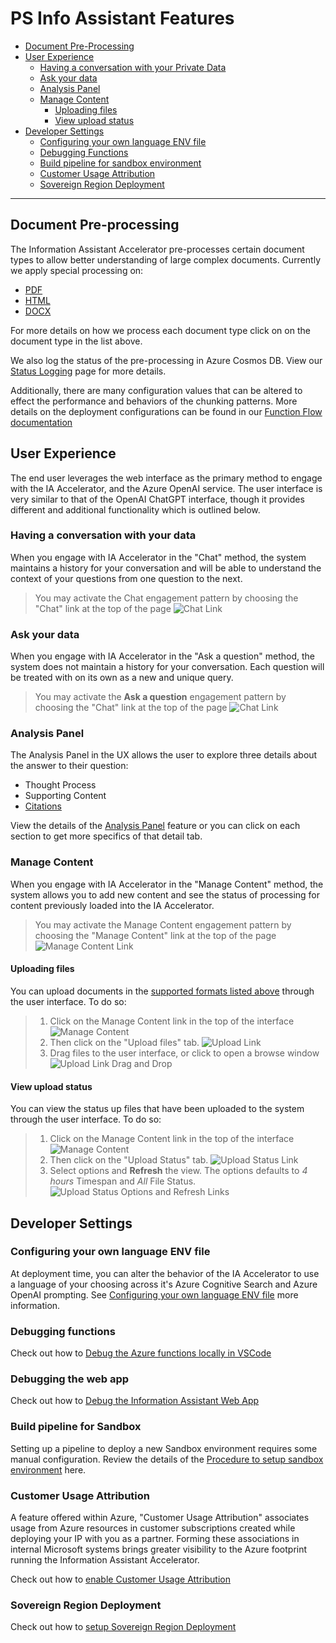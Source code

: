 # PS Info Assistant Features

* [Document Pre-Processing](#document-pre-processing)
* [User Experience](#user-experience)
  * [Having a conversation with your Private Data](#having-a-conversation-with-your-data)
  * [Ask your data](#ask-your-data)
  * [Analysis Panel](#analysis-panel)
  * [Manage Content](#manage-content)
    * [Uploading files](#uploading-files)
    * [View upload status](#view-upload-status)
* [Developer Settings](#developer-settings)
  * [Configuring your own language ENV file]()
  * [Debugging Functions](#debugging-functions)
  * [Build pipeline for sandbox environment](#build-pipeline-for-sandbox)
  * [Customer Usage Attribution](#customer-usage-attribution)
  * [Sovereign Region Deployment](#sovereign-region-deployment)

---

## Document Pre-processing

The Information Assistant Accelerator pre-processes certain document types to allow better understanding of large complex documents. Currently we apply special processing on:

* [PDF](document_pre_processing.md#pdf-pre-processing)
* [HTML](document_pre_processing.md#html-pre-processing)
* [DOCX](document_pre_processing.md#docx-pre-processing)

For more details on how we process each document type click on on the document type in the list above.

We also log the status of the pre-processing in Azure Cosmos DB. View our [Status Logging](../../functions/shared_code/status_log.md) page for more details.

Additionally, there are many configuration values that can be altered to effect the performance and behaviors of the chunking patterns. More details on the deployment configurations can be found in our [Function Flow documentation](../functions_flow.md)

## User Experience

The end user leverages the web interface as the primary method to engage with the IA Accelerator, and the Azure OpenAI service. The user interface is very similar to that of the OpenAI ChatGPT interface, though it provides different and additional functionality which is outlined below.

### Having a conversation with your data

When you engage with IA Accelerator in the "Chat" method, the system maintains a history for your conversation and will be able to understand the context of your questions from one question to the next.

> You may activate the Chat engagement pattern by choosing the "Chat" link at the top of the page
> ![Chat Link](../images/chat-interface.jpg)

### Ask your data

When you engage with IA Accelerator in the "Ask a question" method, the system does not maintain a history for your conversation. Each question will be treated with on its own as a new and unique query.

> You may activate the **Ask a question** engagement pattern by choosing the "Chat" link at the top of the page
> ![Chat Link](../images/ask-a-question-interface.jpg)

### Analysis Panel

The Analysis Panel in the UX allows the user to explore three details about the answer to their question:

* Thought Process
* Supporting Content
* [Citations](./ux_analysispanel.md#citations)

View the details of the [Analysis Panel](./ux_analysispanel.md) feature or you can click on each section to get more specifics of that detail tab.

### Manage Content

When you engage with IA Accelerator in the "Manage Content" method, the system allows you to add new content and see the status of processing for content previously loaded into the IA Accelerator.

> You may activate the Manage Content engagement pattern by choosing the "Manage Content" link at the top of the page
> ![Manage Content Link](../images/manage-content-interface.png)

#### Uploading files

You can upload documents in the [supported formats listed above](#document-pre-processing) through the user interface. To do so:

> 1. Click on the Manage Content link in the top of the interface
> ![Manage Content](../images/manage-content-interface.png)
> 1. Then click on the "Upload files" tab.
> ![Upload Link](../images/upload-files-link.png)
> 1. Drag files to the user interface, or click to open a browse window
> ![Upload Link Drag and Drop](../images/upload-files-drag-drop.jpg)

#### View upload status

You can view the status up files that have been uploaded to the system through the user interface. To do so:

> 1. Click on the Manage Content link in the top of the interface
> ![Manage Content](../images/manage-content-interface.png)
> 1. Then click on the "Upload Status" tab.
> ![Upload Status Link](../images/view-upload-status-link.png)
> 1. Select options and **Refresh** the view. The options defaults to *4 hours* Timespan and *All* File Status. 
> ![Upload Status Options and Refresh Links](../images/view-upload-status-options-and-refresh.png)

## Developer Settings

### Configuring your own language ENV file

At deployment time, you can alter the behavior of the IA Accelerator to use a language of your choosing across it's Azure Cognitive Search and Azure OpenAI prompting. See [Configuring your own language ENV file](./configuring_language_env_files.md) more information.

### Debugging functions

Check out how to [Debug the Azure functions locally in VSCode](../function_debug.md)

### Debugging the web app

Check out how to [Debug the Information Assistant Web App](../webapp_debug.md)

### Build pipeline for Sandbox

Setting up a pipeline to deploy a new Sandbox environment requires some manual configuration. Review the details of the [Procedure to setup sandbox environment](setting_up_sandbox_environment.md) here.

### Customer Usage Attribution

A feature offered within Azure, "Customer Usage Attribution" associates usage from Azure resources in customer subscriptions created while deploying your IP with you as a partner. Forming these associations in internal Microsoft systems brings greater visibility to the Azure footprint running the Information Assistant Accelerator.

Check out how to [enable Customer Usage Attribution](enable_customer_usage_attribution.md)

### Sovereign Region Deployment

Check out how to [setup Sovereign Region Deployment](enable_sovereign_deployment.md)


